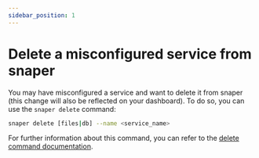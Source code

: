 ```yaml
---
sidebar_position: 1
---
```


# Delete a misconfigured service from snaper

You may have misconfigured a service and want to delete it from snaper (this change will also be reflected on your dashboard). To do so, you can use the `snaper delete` command:

```bash
snaper delete [files|db] --name <service_name>
```

For further information about this command, you can refer to the [delete command documentation](cli/usage/delete.md).
